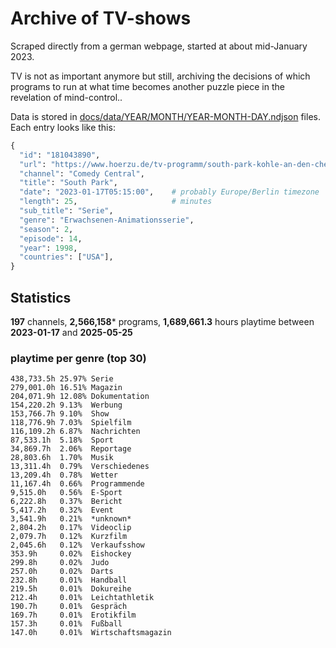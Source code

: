 # Archive of TV-shows

Scraped directly from a german webpage, started at about mid-January 2023.

TV is not as important anymore but still, archiving the decisions of which programs to run at what time
becomes another puzzle piece in the revelation of mind-control.. 

Data is stored in [docs/data/YEAR/MONTH/YEAR-MONTH-DAY.ndjson](docs/data/) files. 
Each entry looks like this:

```python
{
  "id": "181043890", 
  "url": "https://www.hoerzu.de/tv-programm/south-park-kohle-an-den-chefkoch/bid_181043890/", 
  "channel": "Comedy Central", 
  "title": "South Park", 
  "date": "2023-01-17T05:15:00",    # probably Europe/Berlin timezone 
  "length": 25,                     # minutes 
  "sub_title": "Serie", 
  "genre": "Erwachsenen-Animationsserie", 
  "season": 2, 
  "episode": 14, 
  "year": 1998, 
  "countries": ["USA"],
}
```

## Statistics

**197** channels, **2,566,158*** programs, **1,689,661.3** hours playtime between **2023-01-17** and **2025-05-25**


### playtime per genre (top 30)

    438,733.5h 25.97% Serie
    279,001.0h 16.51% Magazin
    204,071.9h 12.08% Dokumentation
    154,220.2h 9.13%  Werbung
    153,766.7h 9.10%  Show
    118,776.9h 7.03%  Spielfilm
    116,109.2h 6.87%  Nachrichten
    87,533.1h  5.18%  Sport
    34,869.7h  2.06%  Reportage
    28,803.6h  1.70%  Musik
    13,311.4h  0.79%  Verschiedenes
    13,209.4h  0.78%  Wetter
    11,167.4h  0.66%  Programmende
    9,515.0h   0.56%  E-Sport
    6,222.8h   0.37%  Bericht
    5,417.2h   0.32%  Event
    3,541.9h   0.21%  *unknown*
    2,804.2h   0.17%  Videoclip
    2,079.7h   0.12%  Kurzfilm
    2,045.6h   0.12%  Verkaufsshow
    353.9h     0.02%  Eishockey
    299.8h     0.02%  Judo
    257.0h     0.02%  Darts
    232.8h     0.01%  Handball
    219.5h     0.01%  Dokureihe
    212.4h     0.01%  Leichtathletik
    190.7h     0.01%  Gespräch
    169.7h     0.01%  Erotikfilm
    157.3h     0.01%  Fußball
    147.0h     0.01%  Wirtschaftsmagazin

